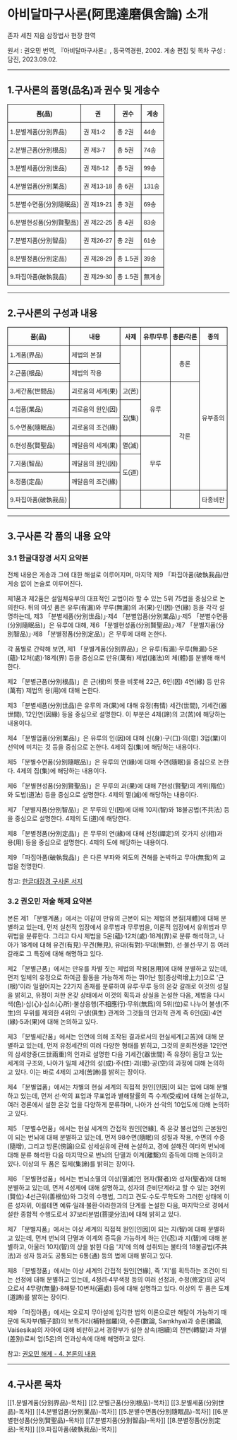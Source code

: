 # 아비달마구사론(阿毘達磨俱舍論) 소개

존자 세친 지음
삼장법사 현장 한역

원서 : 권오민 번역, 『아비달마구사론』, 동국역경원, 2002.
게송 편집 및 목차 구성 : 담진, 2023.09.02.

---
## 1.구사론의 품명(品名)과 권수 및 게송수

<div>
<style type="text/css">
.tg  {border-collapse:collapse;border-spacing:0;}
.tg td{border-color:black;border-style:solid;border-width:1px;font-family:Arial, sans-serif;font-size:14px;
  overflow:hidden;padding:10px 5px;word-break:normal;}
.tg th{border-color:black;border-style:solid;border-width:1px;font-family:Arial, sans-serif;font-size:14px;
  font-weight:normal;overflow:hidden;padding:10px 5px;word-break:normal;}
.tg .tg-amwm{font-weight:bold;text-align:center;vertical-align:top}
.tg .tg-0lax{text-align:left;vertical-align:top}
</style>
<table class="tg">
<thead>
  <tr>
    <th class="tg-amwm">품(品)</th>
    <th class="tg-amwm">권</th>
    <th class="tg-amwm">권수</th>
    <th class="tg-amwm">게송</th>
  </tr>
</thead>
<tbody>
  <tr>
    <td class="tg-0lax">1.분별계품(分別界品)</td>
    <td class="tg-0lax">권 제1-2</td>
    <td class="tg-0lax">총 2권</td>
    <td class="tg-0lax">44송</td>
  </tr>
  <tr>
    <td class="tg-0lax">2.분별근품(分別根品)</td>
    <td class="tg-0lax">권 제3-7</td>
    <td class="tg-0lax">총 5권</td>
    <td class="tg-0lax">74송</td>
  </tr>
  <tr>
    <td class="tg-0lax">3.분별세품(分別世品)</td>
    <td class="tg-0lax">권 제8-12</td>
    <td class="tg-0lax">총 5권</td>
    <td class="tg-0lax">99송</td>
  </tr>
  <tr>
    <td class="tg-0lax">4.분별업품(分別業品)</td>
    <td class="tg-0lax">권 제13-18</td>
    <td class="tg-0lax">총 6권</td>
    <td class="tg-0lax">131송</td>
  </tr>
  <tr>
    <td class="tg-0lax">5.분별수면품(分別隨眠品)</td>
    <td class="tg-0lax">권 제19-21</td>
    <td class="tg-0lax">총 3권</td>
    <td class="tg-0lax"><span style="font-weight:400;font-style:normal">69송</span></td>
  </tr>
  <tr>
    <td class="tg-0lax">6.분별현성품(分別賢聖品)</td>
    <td class="tg-0lax">권 제22-25</td>
    <td class="tg-0lax">총 4권</td>
    <td class="tg-0lax">83송</td>
  </tr>
  <tr>
    <td class="tg-0lax">7.분별지품(分別智品)</td>
    <td class="tg-0lax">권 제26-27</td>
    <td class="tg-0lax">총 2권</td>
    <td class="tg-0lax">61송</td>
  </tr>
  <tr>
    <td class="tg-0lax">8.분별정품(分別定品)</td>
    <td class="tg-0lax">권 제28-29</td>
    <td class="tg-0lax">총 1.5권</td>
    <td class="tg-0lax">39송</td>
  </tr>
  <tr>
    <td class="tg-0lax">9.파집아품(破執我品)</td>
    <td class="tg-0lax">권 제29-30</td>
    <td class="tg-0lax">총 1.5권</td>
    <td class="tg-0lax">無게송</td>
  </tr>
</tbody>
</table>
</div>

---

## 2.구사론의 구성과 내용

<div>
<style type="text/css">
.tg  {border-collapse:collapse;border-spacing:0;}
.tg td{border-color:black;border-style:solid;border-width:1px;font-family:Arial, sans-serif;font-size:14px;
  overflow:hidden;padding:10px 5px;word-break:normal;}
.tg th{border-color:black;border-style:solid;border-width:1px;font-family:Arial, sans-serif;font-size:14px;
  font-weight:normal;overflow:hidden;padding:10px 5px;word-break:normal;}
.tg .tg-cly1{text-align:left;vertical-align:middle}
.tg .tg-amwm{font-weight:bold;text-align:center;vertical-align:top}
.tg .tg-0lax{text-align:left;vertical-align:top}
.tg .tg-nrix{text-align:center;vertical-align:middle}
</style>
<table class="tg">
<thead>
  <tr>
    <th class="tg-amwm">품(品)</th>
    <th class="tg-amwm">내용</th>
    <th class="tg-amwm">사제</th>
    <th class="tg-amwm">유루/무루</th>
    <th class="tg-amwm">총론/각론</th>
    <th class="tg-amwm">종의</th>
  </tr>
</thead>
<tbody>
  <tr>
    <td class="tg-0lax">1.계품(界品)</td>
    <td class="tg-0lax">제법의 본질</td>
    <td class="tg-nrix" rowspan="2"></td>
    <td class="tg-nrix" rowspan="2"></td>
    <td class="tg-nrix" rowspan="2">총론</td>
    <td class="tg-cly1" rowspan="8">유부종의</td>
  </tr>
  <tr>
    <td class="tg-0lax">2.근품(根品)</td>
    <td class="tg-0lax">제법의 작용</td>
  </tr>
  <tr>
    <td class="tg-0lax">3.세간품(世間品)</td>
    <td class="tg-0lax">괴로움의 세계(果)</td>
    <td class="tg-nrix">고(苦)</td>
    <td class="tg-nrix" rowspan="3">유루</td>
    <td class="tg-nrix" rowspan="6">각론</td>
  </tr>
  <tr>
    <td class="tg-0lax">4.업품(業品)</td>
    <td class="tg-0lax">괴로움의 원인(因)</td>
    <td class="tg-nrix" rowspan="2">집(集)</td>
  </tr>
  <tr>
    <td class="tg-0lax">5.수면품(隨眠品)</td>
    <td class="tg-0lax">괴로움의 조건(緣)</td>
  </tr>
  <tr>
    <td class="tg-0lax">6.현성품(賢聖品)</td>
    <td class="tg-0lax">깨달음의 세계(果)</td>
    <td class="tg-nrix">멸(滅)</td>
    <td class="tg-nrix" rowspan="3">무루</td>
  </tr>
  <tr>
    <td class="tg-0lax">7.지품(智品)</td>
    <td class="tg-0lax">깨달음의 원인(因)</td>
    <td class="tg-nrix" rowspan="2">도(道)</td>
  </tr>
  <tr>
    <td class="tg-0lax">8.정품(定品)</td>
    <td class="tg-0lax">깨달음의 조건(緣)</td>
  </tr>
  <tr>
    <td class="tg-0lax">9.파집아품(破執我品)</td>
    <td class="tg-0lax"></td>
    <td class="tg-nrix"></td>
    <td class="tg-nrix"></td>
    <td class="tg-nrix"></td>
    <td class="tg-cly1">타종비판</td>
  </tr>
</tbody>
</table>
</div>

---
## 3.구사론 각 품의 내용 요약
### 3.1 한글대장경 서지 요약본
전체 내용은 게송과 그에 대한 해설로 이루어지며, 마지막 제9 「파집아품(破執我品)만 게송 없이 논술로 이루어진다. 

제1품과 제2품은 설일체유부의 대표적인 교법이라 할 수 있는 5위 75법을 중심으로 논의한다. 
뒤의 여섯 품은 유루(有漏)와 무루(無漏)의 과(果)·인(因)·연(緣) 등을 각각 설명하는데, 
제3 「분별세품(分別世品)」·제4 「분별업품(分別業品)」·제5 「분별수면품(分別隨眠品)」은 유루에 대해, 
제6 「분별현성품(分別賢聖品)」·제7 「분별지품(分別智品)」·제8 「분별정품(分別定品)」은 무루에 대해 논한다. 

각 품별로 간략해 보면, 
제1 「분별계품(分別界品)」은 유루(有漏)·무루(無漏)·5온(蘊)·12처(處)·18계(界) 등을 중심으로 만유(萬有) 제법(諸法)의 체(體)를 분별해 해석한다.

제2 「분별근품(分別根品)」은 근(根)의 뜻을 비롯해 22근, 6인(因) 4연(緣) 등 만유(萬有) 제법의 용(用)에 대해 논한다.

제3 「분별세품(分別世品)은 유루의 과(果)에 대해 유정(有情) 세간(世間), 기세간(器世間), 12인연(因緣) 등을 중심으로 설명한다. 이 부분은 4제(諦)의 고(苦)에 해당하는 내용이다.

제4 「분별업품(分別業品)」은 유루의 인(因)에 대해 신(身)·구(口)·의(意) 3업(業)이 선악에 미치는 것 등을 중심으로 논한다. 4제의 집(集)에 해당하는 내용이다.

제5 「분별수면품(分別隨眠品)」은 유루의 연(緣)에 대해 수면(隨眠)을 중심으로 논한다. 4제의 집(集)에 해당하는 내용이다.

제6 「분별현성품(分別賢聖品)」은 무루의 과(果)에 대해 7현성(賢聖)의 계위(階位)와 도법(道法) 등을 중심으로 설명한다. 4제의 멸(滅)에 해당하는 내용이다.

제7 「분별지품(分別智品)」은 무루의 인(因)에 대해 10지(智)와 18불공법(不共法) 등을 중심으로 설명한다. 4제의 도(道)에 해당한다.

제8 「분별정품(分別定品)」은 무루의 연(緣)에 대해 선정(禪定)의 갖가지 상(相)과 용(用) 등을 중심으로 설명한다. 4제의 도에 해당하는 내용이다.

제9 「파집아품(破執我品)」은 다른 부파와 외도의 견해를 논박하고 무아(無我)의 교법을 천명한다.

참고: [한글대장경 구사론 서지](../서지.md)

### 3.2 권오민 저술 해제 요약본
본론 제1 「분별계품」에서는 이같이 만유의 근본이 되는 제법의 본질[체體]에 대해 분별하고 있는데, 먼저 실천적 입장에서 유루법과 무루법을, 이론적 입장에서 유위법과 무위법을 분류한다. 그리고 다시 제법을 5온(蘊)·12처(處)·18계(界)로 분류 해석하고, 나아가 18계에 대해 유견(有見)·무견(無見), 유대(有對)·무대(無對), 선·불선·무기 등 여러 갈래로 그 특징에 대해 해명하고 있다.

제2 「분별근품」에서는 만유를 차별 짓는 제법의 작용[용用]에 대해 분별하고 있는데, 먼저 일체의 유정으로 하여금 활동을 가능하게 하는 뛰어난 힘[증상력增上力]으로 '근(根)'이라 일컬어지는 22가지 존재를 분류하여 유루·무루 등의 온갖 갈래로 이것의 성질을 밝히고, 유정이 처한 온갖 상태에서 이것의 획득과 상실을 논설한 다음, 제법을 다시 색(色)·심(心)·심소(心所)·불상응행(不相應行)·무위(無爲)의 5위(位)로 나누어 불생(不生)의 무위를 제외한 4위의 구생(俱生) 관계와 그것들의 인과적 관계 즉 6인(因)·4연(緣)·5과(果)에 대해 논의하고 있다.

제3 「분별세간품」에서는 인연에 의해 조작된 결과로서의 현실세계[고苦]에 대해 분별하고 있는데, 먼저 유정세간의 여러 다양한 형태를 밝히고, 그것의 윤회전생을 12인연의 삼세양중(三世兩重)의 인과로 설명한 다음 기세간(器世間) 즉 유정이 몸담고 있는 세계의 구조와, 나아가 일체 세간의 성(成)·주(住)·괴(壞)·공(空)의 과정에 대해 논의하고 있다. 이는 바로 4제의 고제(苦諦)를 밝히는 장이다.

제4 「분별업품」에서는 차별의 현실 세계의 직접적 원인[인因]이 되는 업에 대해 분별하고 있는데, 먼저 선·악의 표업과 무표업과 별해탈률의 즉 수계(受戒)에 대해 논설하고, 여러 경론에서 설한 온갖 업을 다양하게 분류하며, 나아가 선·악의 10업도에 대해 논의하고 있다.

제5 「분별수면품」에서는 현실 세계의 간접적 원인[연緣], 즉 온갖 불선업의 근본원인이 되는 번뇌에 대해 분별하고 있는데, 먼저 98수면(隨眠)의 성질과 작용, 수면의 수증(隨增), 그리고 방론(傍論)으로 삼세실유에 관해 논설하고, 경에 설해진 여타의 번뇌에 대해 분류 해석한 다음 마지막으로 번뇌의 단멸과 이계(離繫)의 증득에 대해 논의하고 있다. 이상의 두 품은 집제(集諦)를 밝히는 장이다.

제6 「분별현성품」에서는 번뇌소멸의 이상[멸滅]인 현자(賢者)와 성자(聖者)에 대해 분별하고 있는데, 먼저 4성제에 대해 설명하고, 성자의 준비단계라고 할 수 있는 3현위(賢位)·4선근위(善根位)와 그것의 수행법, 그리고 견도·수도·무학도와 그러한 상태에 이른 성자위, 이를테면 예류·일래·불환·아라한과의 단계를 논설한 다음, 마지막으로 경에서 설한 종합적 수행도로서 37보리분법(菩提分法)에 대해 밝히고 있다.

제7 「분별지품」에서는 이상 세계의 직접적 원인[인因]이 되는 지(智)에 대해 분별하고 있는데, 먼저 번뇌의 단멸과 이계의 증득을 가능하게 하는 인(忍)과 지(智)에 대해 분별하고, 아울러 10지(智)의 상을 밝힌 다음 '지'에 의해 성취되는 불타의 18불공법(不共法)과 성자 등과도 공통되는 6통(通) 등의 법에 대해 밝히고 있다.

제8 「분별정품」에서는 이상 세계의 간접적 원인[연緣], 즉 '지'를 획득하는 조건이 되는 선정에 대해 분별하고 있는데, 4정려·4무색정 등의 여러 선정과, 수정(修定)의 공덕으로서 4무량(無量)·8해탈·10변처(遍處) 등에 대해 설명하고 있다. 이상의 두 품은 도제(道諦)를 밝히는 장이다.

제9 「파집아품」에서는 오로지 무아설에 입각한 법의 이론으로만 해탈이 가능하기 때문에 독자부(犢子部)의 보특가라(補特伽羅)와, 수론(數論, Saṃkhya)과 승론(勝論, Vaiśeṣika)의 자아에 대해 비판하고서 경량부가 설한 상속(相續)의 전변(轉變)과 차별(差別)로써 업(5온)의 인과상속에 대해 해명하고 있다.

참고: [권오민 해제 - 4. 본론의 내용](../0.해제/4.%20본론의%20내용.md)

---

## 4.구사론 목차
[[1.분별계품(分別界品)-목차]]
[[2.분별근품(分別根品)-목차]]
[[3.분별세품(分別世品)-목차]]
[[4.분별업품(分別業品)-목차]]
[[5.분별수면품(分別隨眠品)-목차]]
[[6.분별현성품(分別賢聖品)-목차]]
[[7.분별지품(分別智品)-목차]]
[[8.분별정품(分別定品)-목차]]
[[9.파집아품(破執我品)-목차]]


